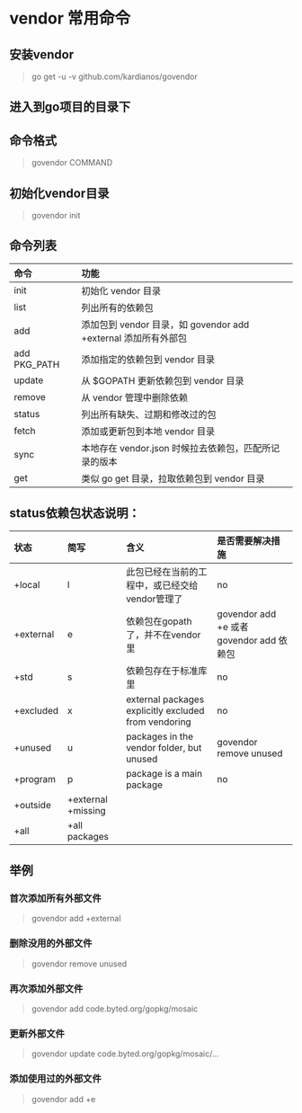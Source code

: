 # vendor 常用命令  
## 安装vendor  
>go get -u -v github.com/kardianos/govendor 

## 进入到go项目的目录下  


## 命令格式  
>govendor COMMAND  


## 初始化vendor目录  
>govendor init  

## 命令列表 
|命令|功能|
|:---|:---|
|init|初始化 vendor 目录|
|list|列出所有的依赖包|
|add|添加包到 vendor 目录，如 govendor add +external 添加所有外部包|
|add PKG_PATH| 添加指定的依赖包到 vendor 目录|
|update|从 $GOPATH 更新依赖包到 vendor 目录|
|remove|从 vendor 管理中删除依赖|
|status|列出所有缺失、过期和修改过的包|
|fetch|添加或更新包到本地 vendor 目录|
|sync|本地存在 vendor.json 时候拉去依赖包，匹配所记录的版本|
|get|类似 go get 目录，拉取依赖包到 vendor 目录|  
## status依赖包状态说明：  
|状态|简写|含义|是否需要解决措施|
|:---|:---|:---|:---|
|+local|l|此包已经在当前的工程中，或已经交给vendor管理了|no|
|+external|e|依赖包在gopath了，并不在vendor里|govendor add +e 或者 govendor add 依赖包|
|+std|s|依赖包存在于标准库里|no|
|+excluded|x|external packages explicitly excluded from vendoring|no|
|+unused|u|packages in the vendor folder, but unused|govendor remove unused|
|+program|p|package is a main package|no|
|+outside|+external +missing|||
|+all|+all packages|||


## 举例  
### 首次添加所有外部文件  
>govendor add +external
### 删除没用的外部文件  
>govendor remove unused  
### 再次添加外部文件  
>govendor add code.byted.org/gopkg/mosaic 
### 更新外部文件  
>govendor update code.byted.org/gopkg/mosaic/…
### 添加使用过的外部文件
>govendor add +e